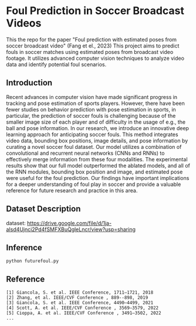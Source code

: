 # Foul Prediction in Soccer Broadcast Videos
This the repo for the paper "Foul prediction with estimated poses from soccer broadcast video" (Fang et el., 2023)
This project aims to predict fouls in soccer matches using estimated poses from broadcast video footage. It utilizes advanced computer vision techniques to analyze video data and identify potential foul scenarios.

## Introduction
Recent advances in computer vision have made significant progress in tracking
and pose estimation of sports players. However, there have been fewer studies on
behavior prediction with pose estimation in sports, in particular, the prediction
of soccer fouls is challenging because of the smaller image size of each player and
of difficulty in the usage of e.g., the ball and pose information. In our research,
we introduce an innovative deep learning approach for anticipating soccer fouls.
This method integrates video data, bounding box positions, image details, and
pose information by curating a novel soccer foul dataset. Our model utilizes a
combination of convolutional and recurrent neural networks (CNNs and RNNs)
to effectively merge information from these four modalities. The experimental
results show that our full model outperformed the ablated models, and all of the
RNN modules, bounding box position and image, and estimated pose were useful
for the foul prediction. Our findings have important implications for a deeper
understanding of foul play in soccer and provide a valuable reference for future
research and practice in this area.

## Dataset Description
dataset: https://drive.google.com/file/d/1ja-aIsd4Ujnci2Pd4fSMFXBuQgleLncr/view?usp=sharing

## Inference
```
python futurefoul.py
```
## Reference
```
[1] Giancola, S. et al. IEEE Conference, 1711–1721, 2018 
[2] Zhang, et al. IEEE/CVF Conference , 889--898, 2019
[3] Giancola, S. et al. IEEE Conference, 4490–4499, 2021 
[4] Scott, A. et al. IEEE/CVF Conference , 3569–3579, 2022
[5] Cioppa, A. et al. IEEE/CVF Conference , 3491–3502, 2022
...
```
